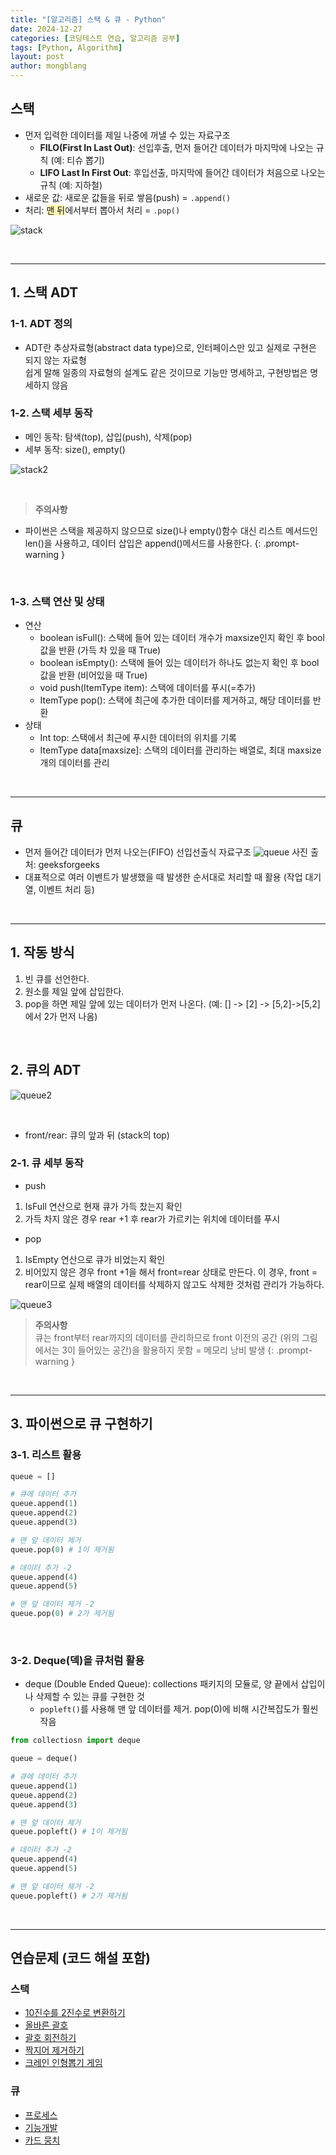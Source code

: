 ```yaml
---
title: "[알고리즘] 스택 & 큐 - Python"
date: 2024-12-27  
categories: [코딩테스트 연습, 알고리즘 공부]
tags: [Python, Algorithm]
layout: post
author: mongblang
---
```


## **스택**
- 먼저 입력한 데이터를 제일 나중에 꺼낼 수 있는 자료구조
    - **FILO(First In Last Out)**: 선입후출, 먼저 들어간 데이터가 마지막에 나오는 규칙 (예: 티슈 뽑기)
    - **LIFO Last In First Out**:  후입선출, 마지막에 들어간 데이터가 처음으로 나오는 규칙 (예: 지하철)
- 새로운 값: 새로운 값들을 뒤로 쌓음(push) = `.append()` 
- 처리: <span style="background-color:#fff5b1"> 맨 뒤</span>에서부터 뽑아서 처리 = `.pop()`   

![stack](/assets/img/codingtest-post-img/AL_stack-1.png)  

&nbsp;  

---

## **1. 스택 ADT**

### **1-1. ADT 정의**
- ADT란 추상자료형(abstract data type)으로, 인터페이스만 있고 실제로 구현은 되지 않는 자료형  
쉽게 말해 일종의 자료형의 설계도 같은 것이므로 기능만 명세하고, 구현방법은 명세하지 않음


### **1-2. 스택 세부 동작**
- 메인 동작: 탐색(top), 삽입(push), 삭제(pop)
- 세부 동작: size(), empty()

![stack2](/assets/img/codingtest-post-img/AL_stack-2.png)  

&nbsp;  

> **주의사항**  
- 파이썬은 스택을 제공하지 않으므로 size()나 empty()함수 대신 리스트 메서드인 len()을 사용하고, 데이터 삽입은 append()메서드를 사용한다. 
{: .prompt-warning }

&nbsp;  

### **1-3. 스택 연산 및 상태** 
- 연산
    - boolean isFull(): 스택에 들어 있는 데이터 개수가 maxsize인지 확인 후 bool값을 반환 (가득 차 있을 때 True)
    - boolean isEmpty(): 스택에 들어 있는 데이터가 하나도 없는지 확인 후 bool값을 반환 (비어있을 때 True)
    - void push(ItemType item): 스택에 데이터를 푸시(=추가)
    - ItemType pop(): 스택에 최근에 추가한 데이터를 제거하고, 해당 데이터를 반환
- 상태
    - Int top: 스택에서 최근에 푸시한 데이터의 위치를 기록
    - ItemType data[maxsize]: 스택의 데이터를 관리하는 배열로, 최대 maxsize개의 데이터를 관리

&nbsp;  

---

## **큐** 
- 먼저 들어간 데이터가 먼저 나오는(FIFO) 선입선출식 자료구조
![queue](/assets/img/codingtest-post-img/AL_queue-1.png)
사진 출처: geeksforgeeks
- 대표적으로 여러 이벤트가 발생했을 때 발생한 순서대로 처리할 때 활용 (작업 대기열, 이벤트 처리 등)

&nbsp;  

---

## **1. 작동 방식** 
1. 빈 큐를 선언한다. 
2. 원소를 제일 앞에 삽입한다. 
3. pop을 하면 제일 앞에 있는 데이터가 먼저 나온다. (예: [] -> [2] -> [5,2]->[5,2] 에서 2가 먼저 나옴)

&nbsp;  


## **2. 큐의 ADT**
![queue2](/assets/img/codingtest-post-img/AL_queue-2.png)  

&nbsp;  

- front/rear: 큐의 앞과 뒤 (stack의 top)

### **2-1. 큐 세부 동작**
- push
1. IsFull 연산으로 현재 큐가 가득 찼는지 확인
2. 가득 차지 않은 경우 rear +1 후 rear가 가르키는 위치에 데이터를 푸시

- pop
1. IsEmpty 연산으로 큐가 비었는지 확인
2. 비어있지 않은 경우 front +1을 해서 front=rear 상태로 만든다. 이 경우, front = rear이므로 실제 배열의 데이터를 삭제하지 않고도 삭제한 것처럼 관리가 가능하다. 

![queue3](/assets/img/codingtest-post-img/AL_queue-3.png)  

> **주의사항**  
큐는 front부터 rear까지의 데이터를 관리하므로 front 이전의 공간 (위의 그림에서는 3이 들어있는 공간)을 활용하지 못함 = 메모리 낭비 발생
{: .prompt-warning }

&nbsp;  

---

## **3. 파이썬으로 큐 구현하기**

### **3-1. 리스트 활용**

```python
queue = []

# 큐에 데이터 추가
queue.append(1)
queue.append(2)
queue.append(3)

# 맨 앞 데이터 제거
queue.pop(0) # 1이 제거됨

# 데이터 추가 -2 
queue.append(4)
queue.append(5)

# 맨 앞 데이터 제거 -2
queue.pop(0) # 2가 제거됨 
```

&nbsp;  


### **3-2. Deque(덱)을 큐처럼 활용**
- deque (Double Ended Queue): collections 패키지의 모듈로, 양 끝에서 삽입이나 삭제할 수 있는 큐를 구현한 것
    - `popleft()`를 사용해 맨 앞 데이터를 제거. pop(0)에 비해 시간복잡도가 훨씬 작음

```python
from collectiosn import deque

queue = deque()

# 큐에 데이터 추가
queue.append(1)
queue.append(2)
queue.append(3)

# 맨 앞 데이터 제거
queue.popleft() # 1이 제거됨

# 데이터 추가 -2 
queue.append(4)
queue.append(5)

# 맨 앞 데이터 제거 -2
queue.popleft() # 2가 제거됨 
```
&nbsp;  

---

## **연습문제 (코드 해설 포함)**

### **스택**
- [10진수를 2진수로 변환하기](https://mongblang.github.io/posts/GH_post1_122724/)
- [올바른 괄호](https://mongblang.github.io/posts/PG_post2_122924/)
- [괄호 회전하기](https://mongblang.github.io/posts/PG_post2_122724/)
- [짝지어 제거하기](https://mongblang.github.io/posts/PG_post2_122824/)
- [크레인 인형뽑기 게임](https://mongblang.github.io/posts/PG_post3_122824/)

### **큐**
- [프로세스](https://mongblang.github.io/posts/PG_post1_122924/)
- [기능개발](https://mongblang.github.io/posts/PG_post1_122824/)
- [카드 뭉치](https://mongblang.github.io/posts/PG_post3_122924/)